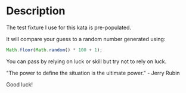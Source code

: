 # Description

The test fixture I use for this kata is pre-populated.

It will compare your guess to a random number generated using:

```javascript
Math.floor(Math.random() * 100 + 1);
```

You can pass by relying on luck or skill but try not to rely on luck.

"The power to define the situation is the ultimate power." - Jerry Rubin

Good luck!
